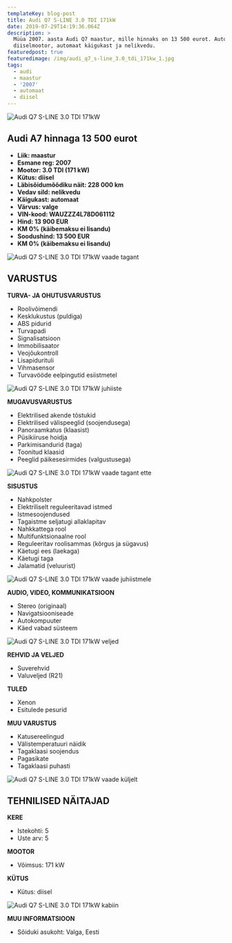 ```yaml
---
templateKey: blog-post
title: Audi Q7 S-LINE 3.0 TDI 171kW
date: 2019-07-29T14:19:36.064Z
description: >
  Müüa 2007. aasta Audi Q7 maastur, mille hinnaks on 13 500 eurot. Autol on
  diiselmootor, automaat käigukast ja nelikvedu.
featuredpost: true
featuredimage: /img/audi_q7_s-line_3.0_tdi_171kw_1.jpg
tags:
  - audi
  - maastur
  - '2007'
  - automaat
  - diisel
---
```

![Audi Q7 S-LINE 3.0 TDI 171kW](/img/audi_q7_s-line_3.0_tdi_171kw_1.jpg "Audi Q7 S-LINE 3.0 TDI 171kW")

## Audi A7 hinnaga 13 500 eurot

* **Liik:	maastur**
* **Esmane reg:	2007**
* **Mootor:	3.0 TDI (171 kW)**
* **Kütus:	diisel**
* **Läbisõidumõõdiku näit:	228 000 km**
* **Vedav sild:	nelikvedu**
* **Käigukast:	automaat**
* **Värvus:	valge**
* **VIN-kood:	WAUZZZ4L78D061112**
* **Hind:	13 900 EUR**
* **KM 0% (käibemaksu ei lisandu)**
* **Soodushind:	13 500 EUR**
* **KM 0% (käibemaksu ei lisandu)**

![Audi Q7 S-LINE 3.0 TDI 171kW vaade tagant](/img/audi_q7_s-line_3.0_tdi_171kw_3.jpg "Audi Q7 S-LINE 3.0 TDI 171kW vaade tagant")

## VARUSTUS

**TURVA- JA OHUTUSVARUSTUS**

* Roolivõimendi
* Kesklukustus (puldiga)
* ABS pidurid
* Turvapadi
* Signalisatsioon
* Immobilisaator
* Veojõukontroll
* Lisapidurituli
* Vihmasensor
* Turvavööde eelpingutid esiistmetel

![Audi Q7 S-LINE 3.0 TDI 171kW juhiiste](/img/audi_q7_s-line_3.0_tdi_171kw_2.jpg "Audi Q7 S-LINE 3.0 TDI 171kW juhiiste")

**MUGAVUSVARUSTUS**

* Elektrilised akende tõstukid
* Elektrilised välispeeglid (soojendusega)
* Panoraamkatus (klaasist)
* Püsikiiruse hoidja
* Parkimisandurid (taga)
* Toonitud klaasid
* Peeglid päikesesirmides (valgustusega)

![Audi Q7 S-LINE 3.0 TDI 171kW vaade tagant ette](/img/audi_q7_s-line_3.0_tdi_171kw_9.jpg "Audi Q7 S-LINE 3.0 TDI 171kW vaade tagant ette")

**SISUSTUS**

* Nahkpolster
* Elektriliselt reguleeritavad istmed
* Istmesoojendused
* Tagaistme seljatugi allaklapitav
* Nahkkattega rool
* Multifunktsionaalne rool
* Reguleeritav roolisammas (kõrgus ja sügavus)
* Käetugi ees (laekaga)
* Käetugi taga
* Jalamatid (veluurist)

![Audi Q7 S-LINE 3.0 TDI 171kW vaade juhiistmele](/img/audi_q7_s-line_3.0_tdi_171kw_10.jpg "Audi Q7 S-LINE 3.0 TDI 171kW vaade juhiistmele")

**AUDIO, VIDEO, KOMMUNIKATSIOON**

* Stereo (originaal)
* Navigatsiooniseade
* Autokompuuter
* Käed vabad süsteem

![Audi Q7 S-LINE 3.0 TDI 171kW veljed](/img/audi_q7_s-line_3.0_tdi_171kw_7.jpg "Audi Q7 S-LINE 3.0 TDI 171kW veljed")

**REHVID JA VELJED**

* Suverehvid
* Valuveljed (R21)

**TULED**

* Xenon
* Esitulede pesurid

**MUU VARUSTUS**

* Katusereelingud
* Välistemperatuuri näidik
* Tagaklaasi soojendus
* Pagasikate
* Tagaklaasi puhasti

![Audi Q7 S-LINE 3.0 TDI 171kW vaade küljelt](/img/audi_q7_s-line_3.0_tdi_171kw_11.jpg "Audi Q7 S-LINE 3.0 TDI 171kW vaade küljelt")

## TEHNILISED NÄITAJAD

**KERE**

* Istekohti:	5
* Uste arv:	5

**MOOTOR**

* Võimsus:	171 kW

**KÜTUS**

* Kütus:	diisel

![Audi Q7 S-LINE 3.0 TDI 171kW kabiin](/img/audi_q7_s-line_3.0_tdi_171kw_6.jpg "Audi Q7 S-LINE 3.0 TDI 171kW kabiin")

**MUU INFORMATSIOON**

* Sõiduki asukoht: Valga, Eesti
